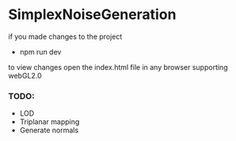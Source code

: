 # SimplexNoiseGeneration

if you made changes to the project
<ul> 
  <li>npm run dev</li>
</ul>
to view changes open the index.html file in any browser supporting webGL2.0

<h3>TODO: </h3>

<ul>
  <li>LOD</li>
  <li>Triplanar mapping</li>
  <li>Generate normals</li>
</ul>
